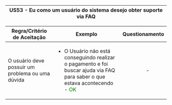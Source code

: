 <table>
    <thead>
        <tr>
            <th colspan="2" rowspan="2"> US53 - Eu como um usuário do sistema desejo obter suporte via FAQ</th>
        </tr>        
    </thead>
</table>

<table>
    <thead>
        <tr>
            <th>Regra/Critério de Aceitação</th>
            <th>Exemplo</th>
            <th>Questionamento</th>
        </tr>        
    </thead>
    <tbody>
        <tr>
            <td>O usuário deve possuir um problema ou uma dúvida</td>
            <td>
                <ul>
                    <li>O Usuário não está conseguindo realizar o pagamento e foi buscar ajuda via FAQ para saber o que estava acontecendo - <span style="color:green">OK</span></li>
                </ul>
            </td>
            <td>
                <ul>
                    <p align="center">-</p>
                </ul>
            </td>
        </tr>
    </tbody>
</table>